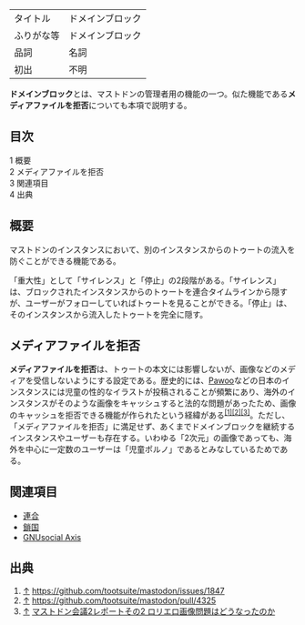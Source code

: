 <div>

|            |                  |
|------------|------------------|
| タイトル   | ドメインブロック |
| ふりがな等 | ドメインブロック |
| 品詞       | 名詞             |
| 初出       | 不明             |

  
**ドメインブロック**とは、マストドンの管理者用の機能の一つ。似た機能である**メディアファイルを拒否**についても本項で説明する。

<div id="toc">

<div lang="ja" dir="ltr">

## 目次

</div>

-   [1 概要](#.E6.A6.82.E8.A6.81)
-   [2 メディアファイルを拒否](#.E3.83.A1.E3.83.87.E3.82.A3.E3.82.A2.E3.83.95.E3.82.A1.E3.82.A4.E3.83.AB.E3.82.92.E6.8B.92.E5.90.A6)
-   [3 関連項目](#.E9.96.A2.E9.80.A3.E9.A0.85.E7.9B.AE)
-   [4 出典](#.E5.87.BA.E5.85.B8)

</div>

## 概要

マストドンのインスタンスにおいて、別のインスタンスからのトゥートの流入を防ぐことができる機能である。

「重大性」として「サイレンス」と「停止」の2段階がある。「サイレンス」は、ブロックされたインスタンスからのトゥートを連合タイムラインから隠すが、ユーザーがフォローしていればトゥートを見ることができる。「停止」は、そのインスタンスから流入したトゥートを完全に隠す。

## メディアファイルを拒否

**メディアファイルを拒否**は、トゥートの本文には影響しないが、画像などのメディアを受信しないようにする設定である。歴史的には、[Pawoo](/Pawoo "Pawoo")などの日本のインスタンスには児童の性的なイラストが投稿されることが頻繁にあり、海外のインスタンスがそのような画像をキャッシュすると法的な問題があったため、画像のキャッシュを拒否できる機能が作られたという経緯がある<sup>[\[1\]](#cite_note-1)[\[2\]](#cite_note-2)[\[3\]](#cite_note-3)</sup>。ただし、「メディアファイルを拒否」に満足せず、あくまでドメインブロックを継続するインスタンスやユーザーも存在する。いわゆる「2次元」の画像であっても、海外を中心に一定数のユーザーは「児童ポルノ」であるとみなしているためである。

## 関連項目

-   [連合](/%E9%80%A3%E5%90%88 "連合")
-   [鎖国](/%E9%8E%96%E5%9B%BD "鎖国")
-   [GNUsocial Axis](/GNUsocial_Axis "GNUsocial Axis")

## 出典

<div>

1.  <span id="cite_note-1">[↑](#cite_ref-1) <a href="https://github.com/tootsuite/mastodon/issues/1847" rel="nofollow">https://github.com/tootsuite/mastodon/issues/1847</a></span>
2.  <span id="cite_note-2">[↑](#cite_ref-2) <a href="https://github.com/tootsuite/mastodon/pull/4325" rel="nofollow">https://github.com/tootsuite/mastodon/pull/4325</a></span>
3.  <span id="cite_note-3">[↑](#cite_ref-3) <a href="http://www.itmedia.co.jp/news/articles/1705/20/news036.html" rel="nofollow">マストドン会議2レポートその2 ロリエロ画像問題はどうなったのか</a></span>

</div>

</div>
